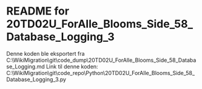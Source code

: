 # README for 20TD02U_ForAlle_Blooms_Side_58_Database_Logging_3
Denne koden ble eksportert fra C:\WikiMigration\git\code_dump\20TD02U_ForAlle_Blooms_Side_58_Database_Logging.md
Link til denne koden: C:\WikiMigration\git\code_repo\Python\20TD02U_ForAlle_Blooms_Side_58_Database_Logging_3.py
